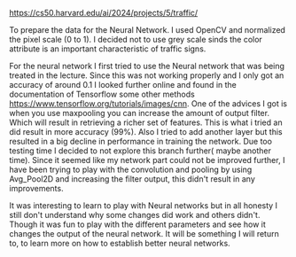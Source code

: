 https://cs50.harvard.edu/ai/2024/projects/5/traffic/

To prepare the data for the Neural Network. I used OpenCV and normalized the pixel scale (0 to 1). I decided not to use grey scale sinds the color attribute is an important characteristic of traffic signs.

For the neural network I first tried to use the Neural network that was being treated in the lecture. Since this was not working properly and I only got an accuracy of around 0.1 I looked further online and found in the documentation of Tensorflow some other methods https://www.tensorflow.org/tutorials/images/cnn. One of the advices I got is when you use maxpooling you can increase the amount of output filter. Which will result in retrieving a richer set of features. This is what i tried an did result in more accuracy (99%). Also I tried to add another layer but this resulted in a big decline in performance in training the network. Due too testing time I decided to not explore this branch further( maybe another time). Since it seemed like my network part could not be improved further, I have been trying to play with the convolution and pooling by using Avg_Pool2D and increasing the filter output, this didn't result in any improvements.

It was interesting to learn to play with Neural networks but in all honesty I still don't understand why some changes did work and others didn't. Though it was fun to play with the different parameters and see how it changes the output of the neural network. It will be something I will return to, to learn more on how to establish better neural networks.
